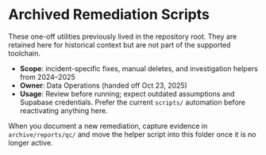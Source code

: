 # Archived Remediation Scripts

These one-off utilities previously lived in the repository root. They are retained here for historical context but are not part of the supported toolchain.

- **Scope**: incident-specific fixes, manual deletes, and investigation helpers from 2024–2025
- **Owner**: Data Operations (handed off Oct 23, 2025)
- **Usage**: Review before running; expect outdated assumptions and Supabase credentials. Prefer the current `scripts/` automation before reactivating anything here.

When you document a new remediation, capture evidence in `archive/reports/qc/` and move the helper script into this folder once it is no longer active.
